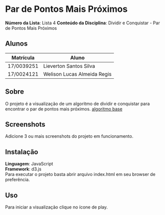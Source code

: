 # Par de Pontos Mais Próximos

**Número da Lista**: Lista 4
**Conteúdo da Disciplina**: Dividir e Conquistar - Par de Pontos Mais Próximos

## Alunos
|Matrícula | Aluno |
| -- | -- |
| 17/0039251  |  Lieverton Santos Silva |
| 17/0024121  |  Welison Lucas Almeida Regis |

## Sobre 
O projeto é a visualização de um algoritmo de dividir e conquistar para encontrar o par de pontos mais próximos.
[algoritmo base](https://www.geeksforgeeks.org/closest-pair-of-points-using-divide-and-conquer-algorithm/)

## Screenshots
Adicione 3 ou mais screenshots do projeto em funcionamento.

## Instalação 
**Linguagem**: JavaScript<br>
**Framework**: d3.js<br>
Para executar o projeto basta abrir arquivo index.html em seu browser de preferência.

## Uso 
Para iniciar a visualização clique no ícone de play.
